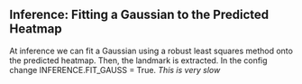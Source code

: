 ## Inference: Fitting a Gaussian to the Predicted Heatmap

At inference we can fit a Gaussian using a robust least squares method onto the predicted heatmap. Then, the landmark is extracted. In the config change INFERENCE.FIT_GAUSS = True. *This is very slow*

